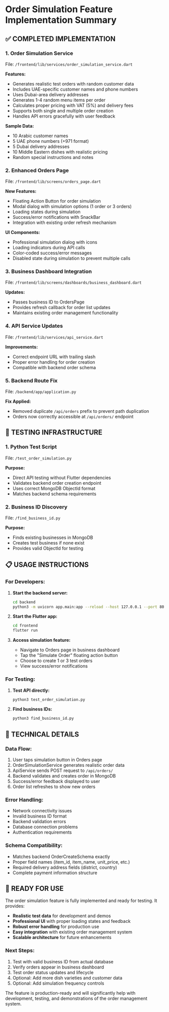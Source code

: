 # Order Simulation Feature Implementation Summary

## ✅ COMPLETED IMPLEMENTATION

### 1. **Order Simulation Service** 
File: `/frontend/lib/services/order_simulation_service.dart`

**Features:**
- Generates realistic test orders with random customer data
- Includes UAE-specific customer names and phone numbers
- Uses Dubai-area delivery addresses
- Generates 1-4 random menu items per order
- Calculates proper pricing with VAT (5%) and delivery fees
- Supports both single and multiple order creation
- Handles API errors gracefully with user feedback

**Sample Data:**
- 10 Arabic customer names
- 5 UAE phone numbers (+971 format)
- 5 Dubai delivery addresses  
- 10 Middle Eastern dishes with realistic pricing
- Random special instructions and notes

### 2. **Enhanced Orders Page**
File: `/frontend/lib/screens/orders_page.dart`

**New Features:**
- Floating Action Button for order simulation
- Modal dialog with simulation options (1 order or 3 orders)
- Loading states during simulation
- Success/error notifications with SnackBar
- Integration with existing order refresh mechanism

**UI Components:**
- Professional simulation dialog with icons
- Loading indicators during API calls
- Color-coded success/error messages
- Disabled state during simulation to prevent multiple calls

### 3. **Business Dashboard Integration**
File: `/frontend/lib/screens/dashboards/business_dashboard.dart`

**Updates:**
- Passes business ID to OrdersPage
- Provides refresh callback for order list updates
- Maintains existing order management functionality

### 4. **API Service Updates**
File: `/frontend/lib/services/api_service.dart`

**Improvements:**
- Correct endpoint URL with trailing slash
- Proper error handling for order creation
- Compatible with backend order schema

### 5. **Backend Route Fix**
File: `/backend/app/application.py`

**Fix Applied:**
- Removed duplicate `/api/orders` prefix to prevent path duplication
- Orders now correctly accessible at `/api/orders/` endpoint

## 🧪 TESTING INFRASTRUCTURE

### 1. **Python Test Script**
File: `/test_order_simulation.py`

**Purpose:**
- Direct API testing without Flutter dependencies
- Validates backend order creation endpoint
- Uses correct MongoDB ObjectId format
- Matches backend schema requirements

### 2. **Business ID Discovery**
File: `/find_business_id.py`

**Purpose:**
- Finds existing businesses in MongoDB
- Creates test business if none exist
- Provides valid ObjectId for testing

## 📋 USAGE INSTRUCTIONS

### For Developers:
1. **Start the backend server:**
   ```bash
   cd backend
   python3 -m uvicorn app.main:app --reload --host 127.0.0.1 --port 8000
   ```

2. **Start the Flutter app:**
   ```bash
   cd frontend
   flutter run
   ```

3. **Access simulation feature:**
   - Navigate to Orders page in business dashboard
   - Tap the "Simulate Order" floating action button
   - Choose to create 1 or 3 test orders
   - View success/error notifications

### For Testing:
1. **Test API directly:**
   ```bash
   python3 test_order_simulation.py
   ```

2. **Find business IDs:**
   ```bash
   python3 find_business_id.py
   ```

## 🔧 TECHNICAL DETAILS

### Data Flow:
1. User taps simulation button in Orders page
2. OrderSimulationService generates realistic order data
3. ApiService sends POST request to `/api/orders/`
4. Backend validates and creates order in MongoDB
5. Success/error feedback displayed to user
6. Order list refreshes to show new orders

### Error Handling:
- Network connectivity issues
- Invalid business ID format
- Backend validation errors
- Database connection problems
- Authentication requirements

### Schema Compatibility:
- Matches backend OrderCreateSchema exactly
- Proper field names (item_id, item_name, unit_price, etc.)
- Required delivery address fields (district, country)
- Complete payment information structure

## 🚀 READY FOR USE

The order simulation feature is fully implemented and ready for testing. It provides:

- **Realistic test data** for development and demos
- **Professional UI** with proper loading states and feedback
- **Robust error handling** for production use
- **Easy integration** with existing order management system
- **Scalable architecture** for future enhancements

### Next Steps:
1. Test with valid business ID from actual database
2. Verify orders appear in business dashboard
3. Test order status updates and lifecycle
4. Optional: Add more dish varieties and customer data
5. Optional: Add simulation frequency controls

The feature is production-ready and will significantly help with development, testing, and demonstrations of the order management system.
